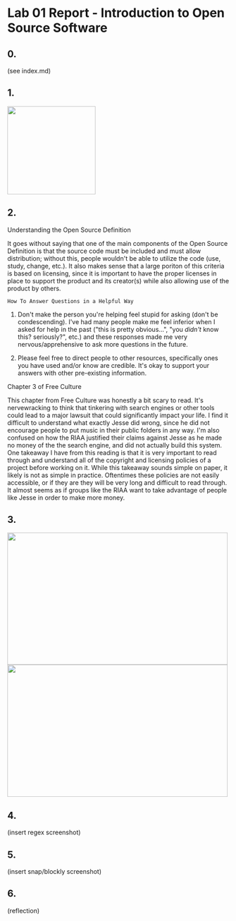# Lab 01 Report - Introduction to Open Source Software

## 0.
(see index.md)

## 1.
<img src="https://user-images.githubusercontent.com/25308429/149559038-5b5648fd-647b-45de-b712-565627f74698.png" width="200" height="200" />

## 2. 
Understanding the Open Source Definition

It goes without saying that one of the main components of the Open Source Definition is that the source code must be included and must allow distribution; without this, people wouldn't be able to utilize the code (use, study, change, etc.). It also makes sense that a large poriton of this criteria is based on licensing, since it is important to have the proper licenses in place to support the product and its creator(s) while also allowing use of the product by others.

`How To Answer Questions in a Helpful Way`

1. Don't make the person you're helping feel stupid for asking (don't be condescending). I've had many people make me feel inferior when I asked for help in the past ("this is pretty obvious...", "you _didn't_ know this? seriously?", etc.) and these responses made me very nervous/apprehensive to ask more questions in the future.

2. Please feel free to direct people to other resources, specifically ones you have used and/or know are credible. It's okay to support your answers with other pre-existing information.

Chapter 3 of Free Culture

This chapter from Free Culture was honestly a bit scary to read. It's nervewracking to think that tinkering with search engines or other tools could lead to a major lawsuit that could significantly impact your life. I find it difficult to understand what exactly Jesse did wrong, since he did not encourage people to put music in their public folders in any way. I'm also confused on how the RIAA justified their claims against Jesse as he made no money of the the search engine, and did not actually build this system. One takeaway I have from this reading is that it is very important to read through and understand all of the copyright and licensing policies of a project before working on it. While this takeaway sounds simple on paper, it likely is not as simple in practice. Oftentimes these policies are not easily accessible, or if they are they will be very long and difficult to read through. It almost seems as if groups like the RIAA want to take advantage of people like Jesse in order to make more money.

## 3.
<img src="https://user-images.githubusercontent.com/25308429/149561463-3e255cea-9c82-4ff7-bdcc-4ba72b0ecc75.png" width="500" height="300" />

<img src="https://user-images.githubusercontent.com/25308429/149561244-5c4e178a-e1ba-415d-90d4-6f33e11781fc.png" width="500" height="300" />

## 4.
(insert regex screenshot)

## 5. 
(insert snap/blockly screenshot)

## 6.
(reflection)
